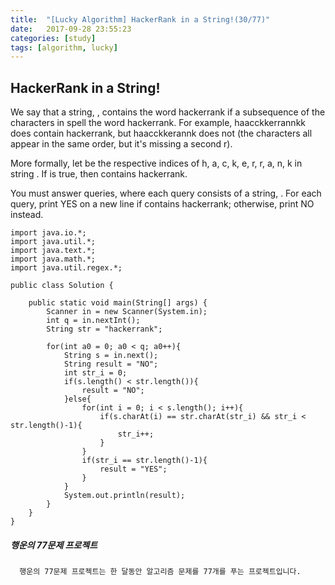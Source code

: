 ```yaml
---
title:  "[Lucky Algorithm] HackerRank in a String!(30/77)"
date:   2017-09-28 23:55:23
categories: [study]
tags: [algorithm, lucky]
---
```

## HackerRank in a String!
We say that a string, , contains the word hackerrank if a subsequence of the characters in  spell the word hackerrank. For example, haacckkerrannkk does contain hackerrank, but haacckkerannk does not (the characters all appear in the same order, but it's missing a second r).

More formally, let  be the respective indices of h, a, c, k, e, r, r, a, n, k in string . If  is true, then  contains hackerrank.

You must answer  queries, where each query consists of a string, . For each query, print YES on a new line if contains hackerrank; otherwise, print NO instead.

```
import java.io.*;
import java.util.*;
import java.text.*;
import java.math.*;
import java.util.regex.*;

public class Solution {

    public static void main(String[] args) {
        Scanner in = new Scanner(System.in);
        int q = in.nextInt();
        String str = "hackerrank";

        for(int a0 = 0; a0 < q; a0++){
            String s = in.next();
            String result = "NO";
            int str_i = 0;
            if(s.length() < str.length()){
                result = "NO";
            }else{
                for(int i = 0; i < s.length(); i++){
                    if(s.charAt(i) == str.charAt(str_i) && str_i < str.length()-1){
                        str_i++;
                    }
                }
                if(str_i == str.length()-1){
                    result = "YES";
                }    
            }
            System.out.println(result);
        }
    }
}
```

##### 행운의 77문제 프로젝트
```
  행운의 77문제 프로젝트는 한 달동안 알고리즘 문제를 77개를 푸는 프로젝트입니다.
```
